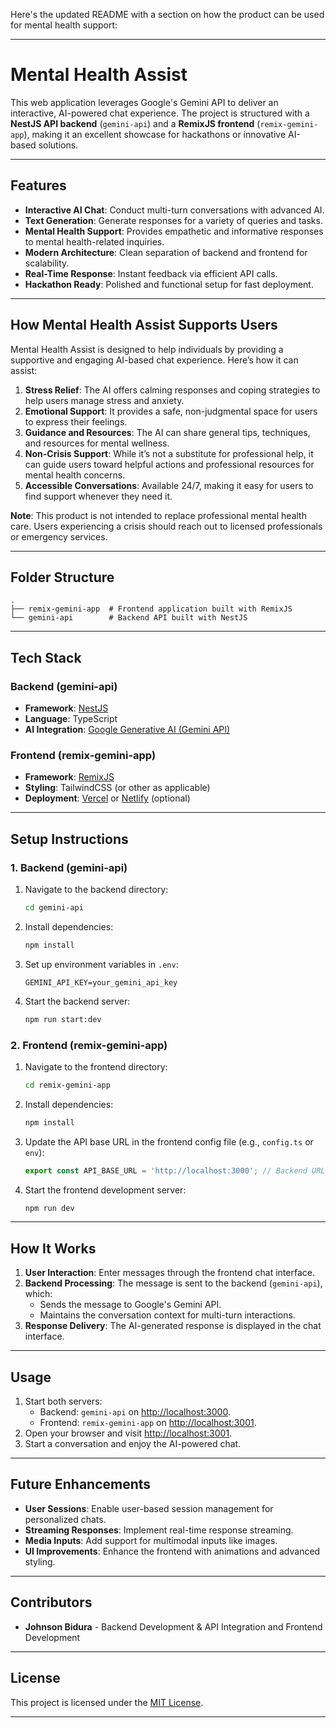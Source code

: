 Here's the updated README with a section on how the product can be used for mental health support:

---

# **Mental Health Assist**

This web application leverages Google's Gemini API to deliver an interactive, AI-powered chat experience. The project is structured with a **NestJS API backend** (`gemini-api`) and a **RemixJS frontend** (`remix-gemini-app`), making it an excellent showcase for hackathons or innovative AI-based solutions.

---

## **Features**

- **Interactive AI Chat**: Conduct multi-turn conversations with advanced AI.
- **Text Generation**: Generate responses for a variety of queries and tasks.
- **Mental Health Support**: Provides empathetic and informative responses to mental health-related inquiries.
- **Modern Architecture**: Clean separation of backend and frontend for scalability.
- **Real-Time Response**: Instant feedback via efficient API calls.
- **Hackathon Ready**: Polished and functional setup for fast deployment.

---

## **How Mental Health Assist Supports Users**

Mental Health Assist is designed to help individuals by providing a supportive and engaging AI-based chat experience. Here’s how it can assist:

1. **Stress Relief**: The AI offers calming responses and coping strategies to help users manage stress and anxiety.
2. **Emotional Support**: It provides a safe, non-judgmental space for users to express their feelings.
3. **Guidance and Resources**: The AI can share general tips, techniques, and resources for mental wellness.
4. **Non-Crisis Support**: While it’s not a substitute for professional help, it can guide users toward helpful actions and professional resources for mental health concerns.
5. **Accessible Conversations**: Available 24/7, making it easy for users to find support whenever they need it.

**Note**: This product is not intended to replace professional mental health care. Users experiencing a crisis should reach out to licensed professionals or emergency services.

---

## **Folder Structure**

```plaintext
.
├── remix-gemini-app  # Frontend application built with RemixJS
└── gemini-api        # Backend API built with NestJS
```

---

## **Tech Stack**

### **Backend (gemini-api)**
- **Framework**: [NestJS](https://nestjs.com/)
- **Language**: TypeScript
- **AI Integration**: [Google Generative AI (Gemini API)](https://developers.google.com/)

### **Frontend (remix-gemini-app)**
- **Framework**: [RemixJS](https://remix.run/)
- **Styling**: TailwindCSS (or other as applicable)
- **Deployment**: [Vercel](https://vercel.com/) or [Netlify](https://www.netlify.com/) (optional)

---

## **Setup Instructions**

### **1. Backend (gemini-api)**

1. Navigate to the backend directory:
   ```bash
   cd gemini-api
   ```

2. Install dependencies:
   ```bash
   npm install
   ```

3. Set up environment variables in `.env`:
   ```env
   GEMINI_API_KEY=your_gemini_api_key
   ```

4. Start the backend server:
   ```bash
   npm run start:dev
   ```

### **2. Frontend (remix-gemini-app)**

1. Navigate to the frontend directory:
   ```bash
   cd remix-gemini-app
   ```

2. Install dependencies:
   ```bash
   npm install
   ```

3. Update the API base URL in the frontend config file (e.g., `config.ts` or `env`):
   ```javascript
   export const API_BASE_URL = 'http://localhost:3000'; // Backend URL
   ```

4. Start the frontend development server:
   ```bash
   npm run dev
   ```

---

## **How It Works**

1. **User Interaction**: Enter messages through the frontend chat interface.
2. **Backend Processing**: The message is sent to the backend (`gemini-api`), which:
   - Sends the message to Google's Gemini API.
   - Maintains the conversation context for multi-turn interactions.
3. **Response Delivery**: The AI-generated response is displayed in the chat interface.

---

## **Usage**

1. Start both servers:
   - Backend: `gemini-api` on [http://localhost:3000](http://localhost:3000).
   - Frontend: `remix-gemini-app` on [http://localhost:3001](http://localhost:3001).
2. Open your browser and visit [http://localhost:3001](http://localhost:3001).
3. Start a conversation and enjoy the AI-powered chat.

---

## **Future Enhancements**
- **User Sessions**: Enable user-based session management for personalized chats.
- **Streaming Responses**: Implement real-time response streaming.
- **Media Inputs**: Add support for multimodal inputs like images.
- **UI Improvements**: Enhance the frontend with animations and advanced styling.

---

## **Contributors**

- **Johnson Bidura** - Backend Development & API Integration and Frontend Development

---

## **License**

This project is licensed under the [MIT License](LICENSE).

--- 
